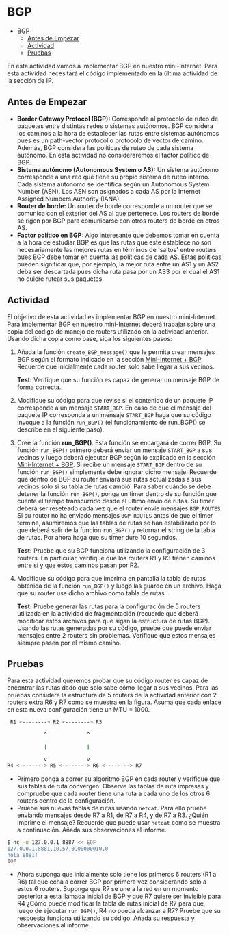 # BGP

- [BGP](#bgp)
  - [Antes de Empezar](#antes-de-empezar)
  - [Actividad](#actividad)
  - [Pruebas](#pruebas)

En esta actividad vamos a implementar BGP en nuestro mini-Internet. Para esta actividad necesitará el código implementado en la última actividad de la sección de IP.

## Antes de Empezar

- **Border Gateway Protocol (BGP):** Corresponde al protocolo de ruteo de paquetes entre distintas redes o sistemas autónomos. BGP considera los caminos a la hora de establecer las rutas entre sistemas autónomos pues es un path-vector protocol o protocolo de vector de camino. Además, BGP considera las políticas de ruteo de cada sistema autónomo. En esta actividad no consideraremos el factor político de BGP.
- **Sistema autónomo (Autonomous System o AS):** Un sistema autónomo corresponde a una red que tiene su propio sistema de ruteo interno. Cada sistema autónomo se identifica según un Autonomous System Number (ASN). Los ASN son asignados a cada AS por la Internet Assigned Numbers Authority (IANA).
- **Router de borde:** Un router de borde corresponde a un router que se comunica con el exterior del AS al que pertenece. Los routers de borde se rigen por BGP para comunicarse con otros routers de borde en otros AS.
- **Factor político en BGP:** Algo interesante que debemos tomar en cuenta a la hora de estudiar BGP es que las rutas que este establece no son necesariamente las mejores rutas en términos de 'saltos' entre routers pues BGP debe tomar en cuenta las políticas de cada AS. Estas políticas pueden significar que, por ejemplo, la mejor ruta entre un AS1 y un AS2 deba ser descartada pues dicha ruta pasa por un AS3 por el cual el AS1 no quiere rutear sus paquetes.

## Actividad

El objetivo de esta actividad es implementar BGP en nuestro mini-Internet. Para implementar BGP en nuestro mini-Internet deberá trabajar sobre una copia del código de manejo de routers utilizado en la actividad anterior. Usando dicha copia como base, siga los siguientes pasos:

1. Añada la función `create_BGP_message()` que le permita crear mensajes BGP según el formato indicado en la sección [Mini-Internet + BGP](./mini_internet_bgp.md). Recuerde que inicialmente cada router solo sabe llegar a sus vecinos.

    **Test:** Verifique que su función es capaz de generar un mensaje BGP de forma correcta.
2. Modifique su código para que revise si el contenido de un paquete IP corresponde a un mensaje `START_BGP`. En caso de que el mensaje del paquete IP corresponda a un mensaje `START_BGP` haga que su código invoque a la función `run_BGP()` (el funcionamiento de run_BGP() se describe en el siguiente paso).
3. Cree la función **run_BGP()**. Esta función se encargará de correr BGP. Su función `run_BGP()` primero deberá enviar un mensaje `START_BGP` a sus vecinos y luego deberá ejecutar BGP según lo explicado en la sección [Mini-Internet + BGP](./mini_internet_bgp.md). Si recibe un mensaje `START_BGP` dentro de su función `run_BGP()` simplemente debe ignorar dicho mensaje. Recuerde que dentro de BGP su router enviará sus rutas actualizadas a sus vecinos solo si su tabla de rutas cambió. Para saber cuándo se debe detener la función `run_BGP()`, ponga un timer dentro de su función que cuente el tiempo transcurrido desde el último envío de rutas. Su timer deberá ser reseteado cada vez que el router envíe mensajes `BGP_ROUTES`. Si su router no ha enviado mensajes `BGP_ROUTES` antes de que el timer termine, asumiremos que las tablas de rutas se han estabilizado por lo que deberá salir de la función `run_BGP()` y retornar el string de la tabla de rutas. Por ahora haga que su timer dure 10 segundos.

    **Test:** Pruebe que su BGP funciona utilizando la configuración de 3 routers. En particular, verifique que los routers R1 y R3 tienen caminos entre sí y que estos caminos pasan por R2.
4. Modifique su código para que imprima en pantalla la tabla de rutas obtenida de la función `run_BGP()` y luego las guarde en un archivo. Haga que su router use dicho archivo como tabla de rutas.

    **Test:** Pruebe generar las rutas para la configuración de 5 routers utilizada en la actividad de fragmentación (recuerde que deberá modificar estos archivos para que sigan la estructura de rutas BGP). Usando las rutas generadas por su código, pruebe que puede enviar mensajes entre 2 routers sin problemas. Verifique que estos mensajes siempre pasen por el mismo camino.

## Pruebas

Para esta actividad queremos probar que su código router es capaz de encontrar las rutas dado que solo sabe cómo llegar a sus vecinos. Para las pruebas considere la estructura de 5 routers de la actividad anterior con 2 routers extra R6 y R7 como se muestra en la figura. Asuma que cada enlace en esta nueva configuración tiene un MTU = 1000.

```bash
 R1 <--------> R2 <--------> R3                        

            ^             ^                      

            |             |                      

            v             v                      
R4 <--------> R5 <--------> R6 <--------> R7
```

- Primero ponga a correr su algoritmo BGP en cada router y verifique que sus tablas de ruta convergen. Observe las tablas de ruta impresas y compruebe que cada router tiene una ruta a cada uno de los otros 6 routers dentro de la configuración.
- Pruebe sus nuevas tablas de rutas usando `netcat`. Para ello pruebe enviando mensajes desde R7 a R1, de R7 a R4, y de R7 a R3. ¿Quién imprime el mensaje? Recuerde que puede usar `netcat` como se muestra a continuación. Añada sus observaciones al informe.

```bash
$ nc -u 127.0.0.1 8887 << EOF
127.0.0.1,8881,10,57,0,00000010,0
hola 8881!
EOF
```

- Ahora suponga que inicialmente solo tiene los primeros 6 routers (R1 a R6) tal que echa a correr BGP por primera vez considerando solo a estos 6 routers. Suponga que R7 se une a la red en un momento posterior a esta llamada inicial de BGP y que R7 quiere ser invisible para R4 ¿Cómo puede modificar la tabla de rutas inicial de R7 para que, luego de ejecutar `run_BGP()`, R4 no pueda alcanzar a R7? Pruebe que su respuesta funciona utilizando su código. Añada su respuesta y observaciones al informe.
